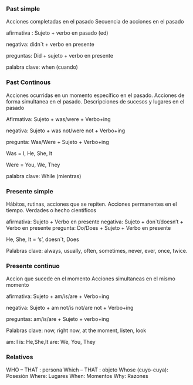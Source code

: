 ### Past simple ###

Acciones completadas en el pasado
Secuencia de acciones en el pasado


afirmativa : Sujeto + verbo en pasado (ed)

negativa: didn`t + verbo en presente

preguntas: Did + sujeto + verbo en presente

palabra clave: when (cuando)

   
### Past Continous ### 

Acciones ocurridas en un momento específico en el pasado.
Acciones de forma simultanea en el pasado.
Descripciones de sucesos y lugares en el pasado

Afirmativa: Sujeto + was/were + Verbo+ing

negativa: Sujeto + was not/were not + Verbo+ing

pregunta: Was/Were + Sujeto + Verbo+ing

Was = I, He, She, It

Were = You, We, They

palabra clave: While (mientras)


### Presente simple ###

Hábitos, rutinas, acciones que se repiten.
Acciones permanentes en el tiempo.
Verdades o hecho científicos

afirmativa: Sujeto + Verbo en presente
negativa: Sujeto + don`t/doesn’t + Verbo en presente
pregunta: Do/Does + Sujeto + Verbo en presente

He, She, It = ‘s’, doesn`t, Does

Palabras clave: always, usually, often, sometimes, never, ever, once, twice.


### Presente continuo ###

Accion que sucede en el momento
Acciones simultaneas en el mismo momento

afirmativa: Sujeto + am/is/are + Verbo+ing

negativa: Sujeto + am not/is not/are not + Verbo+ing

preguntas: am/is/are + Sujeto + verbo+ing

Palabras clave: now, right now, at the moment, listen, look

am: I
is: He,She,It
are: We, You, They

### Relativos ###

WHO – THAT : persona
Which – THAT : objeto
Whose (cuyo-cuya): Posesión
Where: Lugares
When: Momentos
Why: Razones
